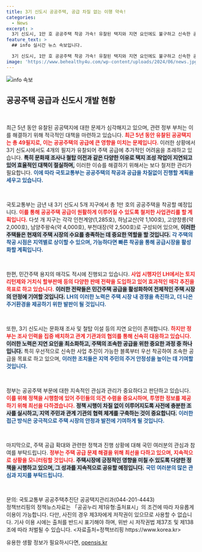 ```yaml
---
title: 3기 신도시 공공주택, 공급 차질 없는 이행 약속!
categories:
  - News
excerpt: >
  3기 신도시, 1만 호 공공주택 착공 가속! 유찰된 택지와 지연 요인에도 불구하고 신속한 공급을 위한 다양한 전략이 나왔다. 변화의 바람이 분다!
feature_text: >
  ## info 실시간 뉴스 속보입니다.

  3기 신도시, 1만 호 공공주택 착공 가속! 유찰된 택지와 지연 요인에도 불구하고 신속한 공급을 위한 다양한 전략이 나왔다. 변화의 바람이 분다!
image: 'https://www.behealthy4u.com/wp-content/uploads/2024/06/news.jpg'
---
```


<p><img src="https://www.behealthy4u.com/wp-content/uploads/2024/06/news.jpg" alt="info 속보" /></p>

<h2 data-ke-size="size26">공공주택 공급과 신도시 개발 현황</h2>

<p data-ke-size="size16">&nbsp;</p>

<p>최근 5년 동안 유찰된 공공택지에 대한 문제가 심각해지고 있으며, 관련 정부 부처는 이를 해결하기 위해 적극적인 대책을 마련하고 있습니다. <b><span style="color: #ee2323;">최근 5년 동안 유찰된 공공택지는 총 49필지로, 이는 공공주택의 공급에 큰 영향을 미치는 문제입니다.</span></b> 이러한 상황에서 3기 신도시에서도 4개의 필지가 유찰되어 주택 공급에 추가적인 어려움을 초래하고 있습니다. <b><span style="background-color: #21538527;">특히 문화재 조사나 철탑 이전과 같은 다양한 이유로 택지 조성 작업이 지연되고 있어 효율적인 대책이 절실하며,</span></b> 이러한 이슈를 해결하기 위해서는 보다 철저한 관리가 필요합니다. <b><span style="color: #1a5490;">이에 따라 국토교통부는 공공주택의 착공과 공급을 차질없이 진행할 계획을 세우고 있습니다.</span></b></p>

<p data-ke-size="size16">&nbsp;</p>

<p>국토교통부는 금년 내 3기 신도시 5개 지구에서 총 1만 호의 공공주택을 착공할 예정입니다. <b><span style="color: #ee2323;">이를 통해 공공주택 공급이 원활하게 이루어질 수 있도록 철저한 사업관리를 할 계획입니다.</span></b> 다섯 개 지구는 각각 인천계양(1,285호), 하남교산(약 1,100호), 고양창릉(약 2,000호), 남양주왕숙(약 4,000호), 부천대장(약 2,500호)로 구성되어 있으며, <b><span style="background-color: #21538527;">이러한 주택들은 현재의 주택 시장의 수요를 충족하는 데 중요한 역할을 할 것입니다.</span></b> <b><span style="color: #1a5490;">각 주택의 착공 시점은 지역별로 상이할 수 있으며, 가능하다면 빠른 착공을 통해 공급시장을 활성화할 계획입니다.</span></b></p>

<p data-ke-size="size16">&nbsp;</p>

<p>한편, 민간주택 용지의 매각도 적시에 진행되고 있습니다. <b><span style="color: #ee2323;">사업 시행자인 LH에서는 토지리턴제와 거치식 할부판매 등의 다양한 판매 전략을 도입하고 있어 효과적인 매각 추진을 목표로 하고 있습니다.</span></b> <b><span style="background-color: #21538527;">이러한 전략들은 민간주택 공급을 활성화하여 전체적인 주택 시장의 안정에 기여할 것입니다.</span></b> <b><span style="color: #1a5490;">LH의 이러한 노력은 주택 시장 내 경쟁을 촉진하고, 더 나은 주거환경을 제공하기 위한 발판이 될 것입니다.</span></b></p>

<p data-ke-size="size16">&nbsp;</p>

<p>또한, 3기 신도시는 문화재 조사 및 철탑 이설 등의 지연 요인이 존재합니다. <b><span style="color: #ee2323;">하지만 정부는 조사 인력을 집중 배치하고 관계 기관과의 협의를 통해 신속히 대응하고 있습니다.</span></b> <b><span style="background-color: #21538527;">이러한 노력은 지연 요인을 최소화하고, 주택의 조속한 공급을 위한 중요한 과정 중 하나입니다.</span></b> 특히 우선적으로 신속한 사업 추진이 가능한 블록부터 우선 착공하여 조속한 공급을 목표로 하고 있으며, <b><span style="color: #1a5490;">이러한 조치들은 지역 주민의 주거 안정성을 높이는 데 기여할 것입니다.</span></b></p>

<p data-ke-size="size16">&nbsp;</p>

<p>정부는 공공주택 부문에 대한 지속적인 관심과 관리가 중요하다고 판단하고 있습니다. <b><span style="color: #ee2323;">이를 위해 정책을 시행함에 있어 주민들의 의견 수렴을 중요시하며, 투명한 정보를 제공하기 위해 최선을 다하겠습니다.</span></b> <b><span style="background-color: #21538527;">정책 시행이 차질 없이 이루어지도록 사전에 충분한 조사를 실시하고, 지역 주민과 관계 기관의 협력 체계를 구축하는 것이 중요합니다.</span></b> <b><span style="color: #1a5490;">이러한 접근 방식은 궁극적으로 주택 시장의 안정과 발전에 기여하게 될 것입니다.</span></b></p>

<p data-ke-size="size16">&nbsp;</p>

<p>마지막으로, 주택 공급 확대와 관련한 정책과 진행 상황에 대해 국민 여러분의 관심과 참여를 부탁드립니다. <b><span style="color: #ee2323;">정부는 주택 공급 문제 해결을 위해 최선을 다하고 있으며, 지속적으로 상황을 모니터링할 것입니다.</span></b> <b><span style="background-color: #21538527;">주택시장에 긍정적인 영향을 미칠 수 있도록 다양한 정책을 시행하고 있으며, 그 성과를 지속적으로 공유할 예정입니다.</span></b> <b><span style="color: #1a5490;">국민 여러분의 많은 관심과 지지를 부탁드립니다.</span></b></p>

<p data-ke-size="size16">&nbsp;</p>

<p>문의: 국토교통부 공공주택추진단 공공택지관리과(044-201-4443)<br />
정책브리핑의 정책뉴스자료는 「공공누리 제1유형:출처표시」의 조건에 따라 자유롭게 이용이 가능합니다. 다만, 사진의 경우 제3자에게 저작권이 있으므로 사용할 수 없습니다. 기사 이용 시에는 출처를 반드시 표기해야 하며, 위반 시 저작권법 제37조 및 제138조에 따라 처벌될 수 있습니다. &lt;자료출처=정책브리핑 https://www.korea.kr></p>
유용한 생활 정보가 필요하시다면, <a href="https://opensis.kr" rel="dofollow">opensis.kr</a>



